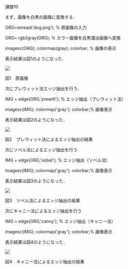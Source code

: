 課題10　



まず，画像を白黒の画像に変換する．

ORG=imread('dog.png'); % 原画像の入力

ORG= rgb2gray(ORG); % カラー画像を白黒濃淡画像へ変換

imagesc(ORG); colormap(gray); colorbar; % 画像の表示

表示結果は図1のようになった．

![](https://github.com/zakoji/gazousyori-repot/blob/master/image/dog10-1.jpg)

図1　原画像

次にプレウィット法エッジ抽出を行う．

IMG = edge(ORG,'prewitt'); % エッジ抽出（プレウィット法）

imagesc(IMG); colormap('gray'); colorbar;% 画像表示

表示結果は図2のようになった．

![](https://github.com/zakoji/gazousyori-repot/blob/master/image/dog10-2.jpg)

図2　プレウィット法によるエッジ抽出の結果

次にソベル法によるエッジ抽出を行う

IMG = edge(ORG,'sobel'); % エッジ抽出（ソベル法）

imagesc(IMG); colormap('gray'); colorbar;% 画像表示

表示結果は図3のようになった．

![](https://github.com/zakoji/gazousyori-repot/blob/master/image/dog10-3.jpg)

図3　ソベル法によるエッジ抽出の結果

次にキャニー法によるエッジ抽出を行う

IMG = edge(ORG,'canny'); % エッジ抽出（キャニー法）

imagesc(IMG); colormap('gray'); colorbar;% 画像表示

表示結果は図4のようになった．

![](https://github.com/zakoji/gazousyori-repot/blob/master/image/dog10-4.jpg)

図4　キャニー法によるエッジ抽出の結果
